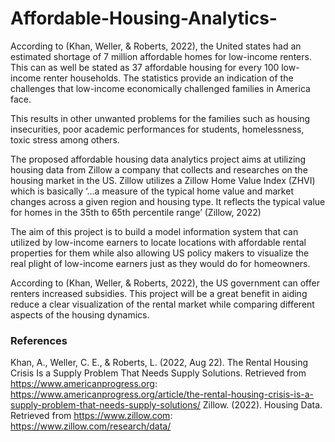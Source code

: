 # Affordable-Housing-Analytics-

According to (Khan, Weller, & Roberts, 2022), the United states had an estimated shortage of 7 million affordable homes for low-income renters. This can as well be stated as 37 affordable housing for every 100 low-income renter households. The statistics provide an indication of the challenges that low-income economically challenged families in America face.

This results in other unwanted problems for the families such as housing insecurities, poor academic performances for students, homelessness, toxic stress among others.

The proposed affordable housing data analytics project aims at utilizing housing data from Zillow a company that collects and researches on the housing market in the US.  Zillow utilizes a Zillow Home Value Index (ZHVI) which is basically ‘…a measure of the typical home value and market changes across a given region and housing type. It reflects the typical value for homes in the 35th to 65th percentile range’ (Zillow, 2022)

The aim of this project is to build a model information system that can utilized by low-income earners to locate locations with affordable rental properties for them while also allowing US policy makers to visualize the real plight of low-income earners just as they would do for homeowners.

According to (Khan, Weller, & Roberts, 2022), the US government can offer renters increased subsidies. This project will be a great benefit in aiding reduce a clear visualization of the rental market while comparing different aspects of the housing dynamics.

### References
Khan, A., Weller, C. E., & Roberts, L. (2022, Aug 22). The Rental Housing Crisis Is a Supply Problem That Needs Supply Solutions. Retrieved from https://www.americanprogress.org: https://www.americanprogress.org/article/the-rental-housing-crisis-is-a-supply-problem-that-needs-supply-solutions/
Zillow. (2022). Housing Data. Retrieved from https://www.zillow.com: https://www.zillow.com/research/data/

